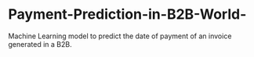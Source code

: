 # Payment-Prediction-in-B2B-World-
Machine Learning model to predict the date of payment of an invoice generated in a B2B.
